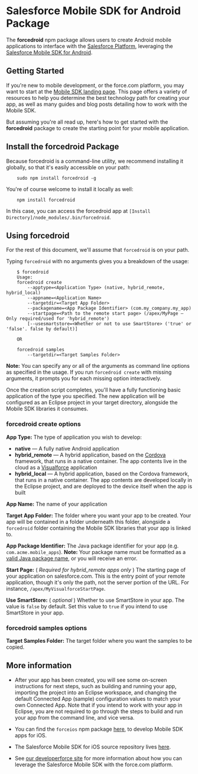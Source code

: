 # Salesforce Mobile SDK for Android Package

The **forcedroid** npm package allows users to create Android mobile applications to interface with the [Salesforce Platform](http://www.salesforce.com/platform/overview/), leveraging the [Salesforce Mobile SDK for Android](https://github.com/forcedotcom/SalesforceMobileSDK-Android).

## Getting Started

If you're new to mobile development, or the force.com platform, you may want to start at the [Mobile SDK landing page](http://wiki.developerforce.com/page/Mobile_SDK).  This page offers a variety of resources to help you determine the best technology path for creating your app, as well as many guides and blog posts detailing how to work with the Mobile SDK.

But assuming you're all read up, here's how to get started with the **forcedroid** package to create the starting point for your mobile application.

## Install the forcedroid Package

Because forcedroid is a command-line utility, we recommend installing it globally, so that it's easily accessible on your path:

        sudo npm install forcedroid -g

You're of course welcome to install it locally as well:

        npm install forcedroid

In this case, you can access the forcedroid app at `[Install Directory]/node_modules/.bin/forcedroid`.

## Using forcedroid

For the rest of this document, we'll assume that `forcedroid` is on your path.

Typing `forcedroid` with no arguments gives you a breakdown of the usage:

        $ forcedroid
        Usage:
        forcedroid create
            --apptype=<Application Type> (native, hybrid_remote, hybrid_local)
            --appname=<Application Name>
            --targetdir=<Target App Folder>
            --packagename=<App Package Identifier> (com.my_company.my_app)
            --startpage=<Path to the remote start page> (/apex/MyPage — Only required/used for 'hybrid_remote')
            [--usesmartstore=<Whether or not to use SmartStore> ('true' or 'false'. false by default)]

        OR

        forcedroid samples
            --targetdir=<Target Samples Folder>

**Note:** You can specify any or all of the arguments as command line options as specified in the usage.  If you run `forcedroid create` with missing arguments, it prompts you for each missing option interactively.

Once the creation script completes, you'll have a fully functioning basic application of the type you specified.  The new application will be configured as an Eclipse project in your target directory, alongside the Mobile SDK libraries it consumes.

### forcedroid create options

**App Type:** The type of application you wish to develop:

- **native** — A fully native Android application
- **hybrid\_remote** — A hybrid application, based on the [Cordova](http://cordova.apache.org/) framework, that runs in a native container.  The app contents live in the cloud as a [Visualforce](http://wiki.developerforce.com/page/An_Introduction_to_Visualforce) application
- **hybrid\_local** — A hybrid application, based on the Cordova framework, that runs in a native container.  The app contents are developed locally in the Eclipse project, and are deployed to the device itself when the app is built

**App Name:** The name of your application

**Target App Folder:** The folder where you want your app to be created.  Your app will be contained in a folder underneath this folder, alongside a `forcedroid` folder containing the Mobile SDK libraries that your app is linked to.

**App Package Identifier:** The Java package identifier for your app (e.g. `com.acme.mobile_apps`).  **Note:** Your package name must be formatted as a [valid Java package name](http://docs.oracle.com/javase/tutorial/java/package/namingpkgs.html), or you will receive an error.

**Start Page:** \( *Required for hybrid\_remote apps only* \) The starting page of your application on salesforce.com.  This is the entry point of your remote application, though it's only the path, not the server portion of the URL.  For instance, `/apex/MyVisualforceStartPage`.

**Use SmartStore:** \( *optional* \) Whether to use SmartStore in your app.  The value is `false` by default.  Set this value to `true` if you intend to use SmartStore in your app.

### forcedroid samples options

**Target Samples Folder:** The target folder where you want the samples to be copied.

## More information

- After your app has been created, you will see some on-screen instructions for next steps, such as building and running your app, importing the project into an Eclipse workspace, and changing the default Connected App (sample) configuration values to match your own Connected App.  Note that if you intend to work with your app in Eclipse, you are not required to go through the steps to build and run your app from the command line, and vice versa.

- You can find the `forceios` npm package [here](https://npmjs.org/package/forceios), to develop Mobile SDK apps for iOS.

- The Salesforce Mobile SDK for iOS source repository lives [here](https://github.com/forcedotcom/SalesforceMobileSDK-iOS).

- See [our developerforce site](http://wiki.developerforce.com/page/Mobile_SDK) for more information about how you can leverage the Salesforce Mobile SDK with the force.com platform.
